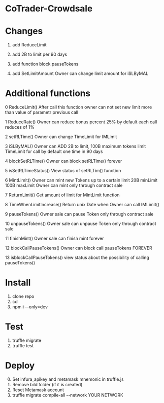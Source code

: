 # CoTrader-Crowdsale

# Changes
1) add ReduceLimit 

2) add 2B to limit per 90 days

3) add function block pauseTokens

4) add SetLimitAmount Owner can change limit amount for iSLByMAL

# Additional functions

0 ReduceLimit() After call this function owner can not set new limit more than value of parametr previous call

1 ReduceRate()
Owner can reduce bonus percent 25% by default each call reduces of 1%

2 setRLTime() 
Owner can change TimeLimit for IMLimit

3 iSLByMAL()
Owner can ADD 2B to limit, 100B maximum tokens limit
TimeLimit for call by default one time in 90 days

4 blockSetRLTime()
Owner can block setRLTime() forever

5 isSetRLTimeStatus()
View status of setRLTim() function

6 MintLimit() 
Owner can mint new Tokens up to a certain limit 20B minLimit 100B maxLimit Owner can mint only through contract sale

7 ReturnLimit() 
Get amount of limit for MintLimit function

8 TimeWhenLimitIncrease()
Return unix Date when Owner can call IMLimit()

9 pauseTokens()
Owner sale can pause Token only through contract sale

10 unpauseTokens()
Owner sale can unpause Token only through contract sale

11 finishMint()
Owner sale can finish mint forever

12 blockCallPauseTokens()
Owner can block call pauseTokens FOREVER

13 isblockCallPauseTokens()
view status about the possibility of calling pauseTokens()

# Install
1) clone repo
2) cd
3) npm i --only=dev

# Test

1) truffle migrate
2) truffle test

# Deploy
0) Set infura_apikey and metamask mnemonic in truffle.js
1) Remove bild folder (if it is created)
2) Reset Metamask account
3) truffle migrate compile-all --network YOUR NETWORK

